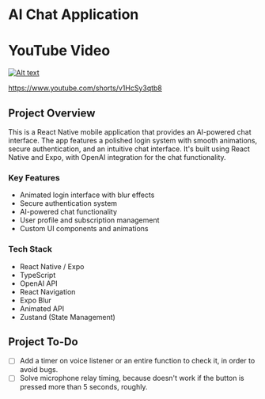 # AI Chat Application

# YouTube Video
[![Alt text](https://img.youtube.com/vi/v1HcSy3qtb8/0.jpg)](https://www.youtube.com/shorts/v1HcSy3qtb8)

https://www.youtube.com/shorts/v1HcSy3qtb8

## Project Overview
This is a React Native mobile application that provides an AI-powered chat interface. The app features a polished login system with smooth animations, secure authentication, and an intuitive chat interface. It's built using React Native and Expo, with OpenAI integration for the chat functionality.

### Key Features
- Animated login interface with blur effects
- Secure authentication system
- AI-powered chat functionality
- User profile and subscription management
- Custom UI components and animations

### Tech Stack
- React Native / Expo
- TypeScript
- OpenAI API
- React Navigation
- Expo Blur
- Animated API
- Zustand (State Management)

## Project To-Do

- [ ] Add a timer on voice listener or an entire function to check it, in order to avoid bugs.
- [ ] Solve microphone relay timing, because doesn't work if the button is pressed more than 5 seconds, roughly.